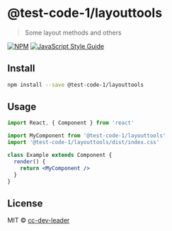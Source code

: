 # @test-code-1/layouttools

> Some layout methods and others

[![NPM](https://img.shields.io/npm/v/@test-code-1/layouttools.svg)](https://www.npmjs.com/package/@test-code-1/layouttools) [![JavaScript Style Guide](https://img.shields.io/badge/code_style-standard-brightgreen.svg)](https://standardjs.com)

## Install

```bash
npm install --save @test-code-1/layouttools
```

## Usage

```jsx
import React, { Component } from 'react'

import MyComponent from '@test-code-1/layouttools'
import '@test-code-1/layouttools/dist/index.css'

class Example extends Component {
  render() {
    return <MyComponent />
  }
}
```

## License

MIT © [cc-dev-leader](https://github.com/cc-dev-leader)
